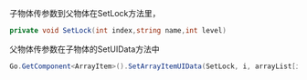 子物体传参数到父物体在SetLock方法里，

```C#
private void SetLock(int index,string name,int level)
```
父物体传参数在子物体的SetUIData方法中
```C#
Go.GetComponent<ArrayItem>().SetArrayItemUIData(SetLock, i, arrayList[i], arraySprites[i]);

```